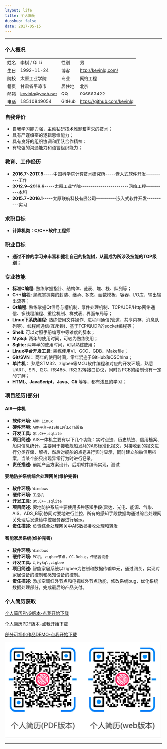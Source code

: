 ```yaml
---
layout: life
title: 个人简历
duoshuo: false
date: 2017-05-15
---
```

******
### <i class="fa  fa-user"></i> 个人概况
|||||
| ----- |------|------|  ------ |
|姓名|李棋 / Qi Li|性别|男|
|生日 |1992-11-24|博客|http://kevinlq.com/|
|院校 |太原工业学院|专业|网络工程|
|籍贯 |甘肃省平凉市|居住地|北京|
|邮箱 |kevinlq@yeah.net | QQ| 936563422|
|电话|18510849054| GitHub | https://github.com/kevinlq |

### <i class="fa fa-eye"></i> 自我评价

- 自我学习能力强，主动钻研技术难题和需求的技术；
- 具有严谨缜密的逻辑思维能力；
- 具有良好的组织协调和团队合作精神；
- 有较强的沟通能力和语言组织能力；
 
### <i class="fa fa-calendar"></i> 教育、工作经历

* **2016.7~2017.5**-----中国科学院计算技术研究所-----嵌入式软件开发----------工作
* **2012.9~2016.6**-----太原工业学院------------------------网络工程----------本科
* **2015.7~2016.1**-----太原联航科技有限公司----------嵌入式软件开发----------实习

### <i class="fa fa-binoculars"></i> 求职目标

* **计算机类：C/C++软件工程师**

### <i class="fa fa-binoculars"></i> 职业目标

* **通过不停的学习来丰富和健壮自己的技能树，从而成为所涉及技能的TOP级别；**

### <i class="fa fa-keyboard-o"></i> 专业技能

* **标准C编程:** 熟练掌握指针、结构体、链表、堆、栈、队列等；
* **C++编程:** 熟练掌握类的封装、继承、多态、函数模板、容器、I/O库、输出输出流等；
* **Qt编程:** 熟练掌握Qt信号与槽机制、事件处理机制、TCP/UDP/Http网络通信、多线程编程、重绘机制、样式表、界面布局等；
* **Linux下系统编程:** 熟练使用文件操作、进程间通信(管道、共享内存、消息队列等)、线程间通信(互斥锁)、基于TCP和UDP的socket编程等；
* **Shell:** 可以对照手册编写中等难度的脚本；
* **MySql:** 两年的使用时间，可较为熟练使用；
* **Sqlite:** 两年半的使用时间，可以熟练使用；
* **Linux平台开发工具:** 熟练使用VI、GCC、GDB、Makefile；
* **Git/SVN：** 两年的使用时间，常年混迹于GitHub和OSChina；
* **单片机：** 熟悉STM32、zigbee等MCU软件编程和对应的开发环境，熟悉UART、SPI、I2C、RS485、RS232等接口协议，同时对PCB的绘制也有一定的了解；
* **HTML、JavaScript、Java、C#** 等等，都有浅显的学习；

### <i class="fa fa-certificate"></i> 项目经历(部分)

#### <i class="fa fa-dot-circle-o"></i> AIS一体机
* **软件环境:** `ARM Linux`
* **硬件环境:** `ARM平台+AIS接口机Lora设备`
* **开发工具:** `Qt,C++,sqlite`
* **项目简述:** AIS一体机主要有以下几个功能：实时点迹、历史轨迹、信用档案、船只信息统计。主要用于接收舰船发射的AIS标准化报文，对接收到的报文进行分类存储、解析，然后对舰船的点迹进行实时显示，同时建立船舶信用档案，当某个船只出现异常行为时进行记录。
* **责任描述:** 前期产品方案设计，后期软件编码实现，测试

#### <i class="fa fa-dot-circle-o"></i> 要地防护系统综合处理网关(维护完善)
* **软件环境:** `Windows`
* **硬件环境:** `工控机`
* **开发工具:** `Qt,C++,sqlite`
* **项目简述:** 要地防护系统主要使用多种感知手段(雷达、光电、能源、气象、AIS、ADS_B等)协同对要地进行监控。所有的感知手段数据均通过综合处理网关处理后发送给中控服务器进行展示。
* **责任描述:** 负责综合处理网关中AIS数据接收处理和转发


#### <i class="fa fa-dot-circle-o"></i> 智能家居系统(维护完善)
* **软件环境:** `Windows`
* **硬件环境:** `PC机，zigbee节点，CC-Debug，传感器设备`
* **开发工具:** `C,MySql,zigbee`
* **项目简述:** 智能家居系统以zigbee为控制和数据传输单元，通过网关，实现对家居设备的控制和感知设备的控制。
* **责任描述:** 添加空调红外节点和电视红外节点功能，修改系统bug，优化系统数据处理部分，完成最后的产品交付。


### <i class="fa fa-address-book"></i> 个人简历获取

<i class="fa fa-cloud-download"></i> [个人简历PNG版本-点我开始下载][1]

<i class="fa fa-cloud-download"></i> [个人简历PDF版本-点我开始下载][2]

<i class="fa fa-cloud-download"></i> [部分可视化作品DEMO-点我开始下载][10]

![个人简历][6]


******
[1]:/res/download/daodaoliang.png
[2]:/res/download/daodaoliang.pdf
[3]:http://kevinlq.com
[4]:https://github.com/kevinlq
[5]:http://www.jovision.com/Service/DownContentView.aspx?id=295
[6]:/res/img/resume.png
[7]:http://wi-beacon.com
[8]:http://cusflo.com
[9]:http://baike.baidu.com/link?url=OqR_2lJnAGQwdWLfq0x94csGHgsilu8e-EAZ0W6iFOh0A6gKaHyMwojLZYA96oGsFJDf8jIxtIzAwUtXop7_TK
[10]:http://pan.baidu.com/s/1dFoUPCt
